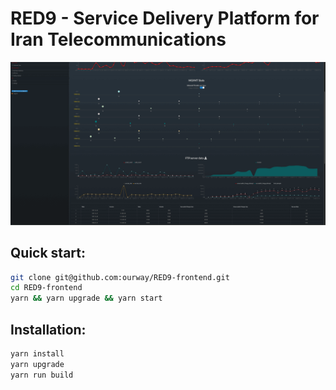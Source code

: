 # RED9 - Service Delivery Platform for Iran Telecommunications

![Image description](public/red9-1.png)




## Quick start:
```bash
git clone git@github.com:ourway/RED9-frontend.git
cd RED9-frontend
yarn && yarn upgrade && yarn start
```

## Installation:
```bash
yarn install
yarn upgrade
yarn run build
```
